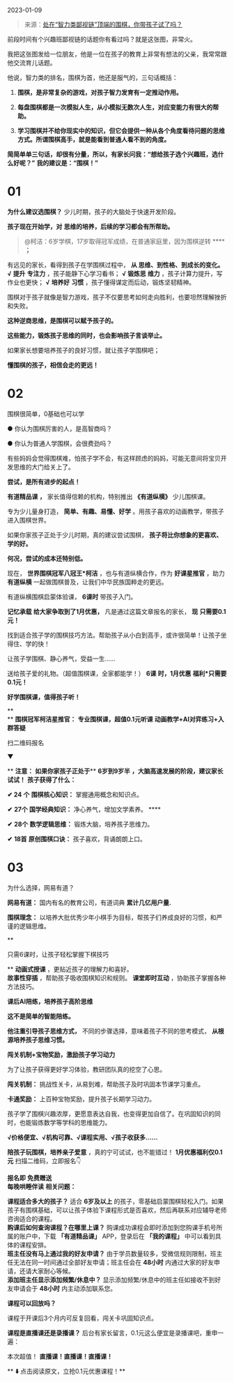 2023-01-09

> 来源：[处在“智力类鄙视链”顶端的围棋，你带孩子试了吗？](http://mp.weixin.qq.com/s?__biz=MzU0MjYwNDU2Mw==&mid=2247509335&idx=1&sn=b25d62b253f9f07305c789d364d0527f&chksm=fb1ac92bcc6d403de2de259410db1ea692b30d97462e68a44bb37d03e20d19d7d4963e6cd9fe&scene=27#wechat_redirect)
> 

前段时间有个兴趣班鄙视链的话题你有看过吗？就是这张图，非常火。

我把这张图发给一位朋友，他是一位在孩子的教育上非常有想法的父亲，我常常跟他交流育儿话题。

他说，智力类的排名，围棋为首，他还是服气的，三句话概括：

  

  1.  **围棋，是非常复杂的游戏，对孩子智力发育有一定推动作用。**

  

  2.  **每盘围棋都是一次模拟人生，从小模拟无数次人生，对应变能力有很大的帮助。**

  

  3.  **学习围棋并不给你现实中的知识，但它会提供一种从各个角度看待问题的思维方式。所谓围棋高手，就是能看到普通人看不到的角度。**

  

 **简简单单三句话，却很有分量，所以，有家长问我：“想给孩子选个兴趣班，选什么好呢？”** **我的建议是：“围棋！”**

# 01

  
 **为什么建议选围棋？** 少儿时期，孩子的大脑处于快速开发阶段。

 **孩子现在开始学，对** **思维的培养，后续的学习都会有所帮助。**  

  

> @柯洁：6岁学棋，17岁取得冠军成绩，在普通家庭里，因为围棋逆转 **** **；**

有远见的家长，看得到孩子在学围棋过程中， **从 **思维、到性格、到成长的变化。**** **√** **提升** **专注力**
，孩子能静下心学习看书； **√** **锻炼思** **维力** ，孩子计算力提升，写作业也更快； **√** **培养好** **习惯**
，孩子懂得谋定而后动，锻炼坚韧精神。

围棋对于孩子就像是智力游戏，孩子不仅要思考如何走向胜利，也要坦然理解挫折和失败。

 **这种逆商思维，是围棋可以赋予孩子的。**

 **这些能力，锻炼孩子思维的同时，也会影响孩子言谈举止。**

如果家长想要培养孩子的良好习惯，就让孩子学围棋吧；

 **懂围棋的孩子，相信会走的更远！**

# 02

  
围棋很简单，0基础也可以学

● 你认为围棋厉害的人，是高智商吗？

● 你认为普通人学围棋，会很费劲吗？

有些妈妈会觉得围棋难，怕孩子学不会，有这样顾虑的妈妈，可能无意间将宝贝开发思维的大门给关上了。

 **尝试，是所有进步的起点！**

 **有道精品课** **，** 家长值得信赖的机构，特别推出 **《有道纵横》** 少儿围棋课。

专为少儿量身打造， **简单、有趣、易懂、好学** 。用孩子喜欢的动画教学，带孩子进入围棋世界。

如果你家孩子正处于少儿时期，真的建议尝试围棋， **孩子将比你想象的更喜欢、学的好。**

 **何况，尝试的成本还特别低。**

现在， **世界围棋冠军八冠王*柯洁** ，也与有道纵横合作，作为 **好课星推官** ，助力 **有道纵横**
一起做围棋普及，让我们中华民族国粹走的更远。

有道纵横围棋启蒙体验课， **6课时** 带孩子入门。

 **记忆承载** **给大家争取到了1月优惠，** 凡是通过这篇文章报名的家长， **现** **只需要0.1元！**

找到适合孩子学的围棋技巧方法。帮助孩子从小白到高手，或许很简单！让孩子坐得住、学的快！

让孩子学围棋、静心养气，受益一生……

送给孩子爱的礼物。（超值围棋课，全家都能学！） **6课** **时，1月优惠** **福利*只需要0.1元！**

 **好学围棋课，值得孩子听！**

 **  
** **围棋冠军柯洁星推官：** **专业围棋课，超值0.1元听课** **动画教学+AI对弈练习+入群答疑**

  

扫二维码报名

▼

 ** **注意：** **如果你家孩子正处于**** **6岁到9岁半** **，大脑高速发展的阶段，建议家长试试！** **孩子获得了什么：**

 **✔ 24** **个** **围棋核心知识：** 掌握通用概念和知识点。  

 **✔** **27个** **国学经典知识：** 净心养气，增加文学素养。 ****

 **✔** **28个** **数学逻辑思维：** 锻炼大脑，培养孩子思维力。

 **✔** **18首** **原创围棋口诀：** 孩子喜欢，背诵朗朗上口。

  

# 03

  

为什么选择，网易有道？

 **网易有道：** 国内有名的教育公司，有道词典 **累计几亿用户量.**

 **围棋理念：** 以培养大批优秀少年小棋手为目标，帮孩子们养成良好的习惯，和严谨的逻辑思维。

  
  
 **

只需6课时，让孩子轻松掌握下棋技巧

** **动画式授课** ，更贴近孩子的理解力和喜好。  
**故事性穿插** ，帮助孩子吸收围棋知识和规则。 **课堂即时互动** ，协助孩子掌握各种方法技巧。

  

  

 **课后AI陪练，培养孩子高阶思维**

 **这不是简单的智能陪练。**  

  

 **他注重引导孩子思维方式，** 不同的步骤选择，意味着孩子不同的思考模式， **从根源培养孩子思维习惯。**

  

  

  

 **闯关机制+宝物奖励，激励孩子学习动力**

为了让孩子获得更好学习体验，教研团队真的挖空了心思。  

  
 **闯关机制：** 挑战性关卡，从易到难，帮助孩子及时巩固本节课学习重点。

  

 **卡通奖励：** 上百种宝物奖励，提升孩子长期学习动力。

孩子学了围棋兴趣浓厚，更愿意表达自我，也变得更加自信了。在巩固知识的同时，也能锻炼数学等学科的思维能力。

 **√价格便宜、√机构可靠、√课程实用、√孩子收获多……**

 **陪孩子玩围棋，培养亲子爱意** ，真的宁可试试，也不能错过！ **1月优惠福利仅0.1元** 扫描二维码，立即报名👇

 **报名即** **免费赠送**  
 **每晚哄睡伴读** **相关问题：**  
  
 **课程适合多大的孩子？** 适合 **6岁及以上**
的孩子，零基础启蒙围棋轻松入门。如果孩子有围棋基础，可以让孩子体验下课程形式是否喜欢，然后再联系对应辅导老师咨询适合的课程。  
 **购课后如何查询课程？在哪里上课？** 购课成功课程会即时添加到您购课手机号所属的账户中，下载 **「有道精品课」** APP，登录后在
**「我的课程」** 中可以看到具体的课程安排。  
 **班主任没有马上通过我的好友申请？** 由于学员数量较多，受微信规则限制，班主任无法在同一时间通过全部好友申请；班主任会在 **48小时**
内通过大家的好友申请，还请大家耐心等候。  
 **添加班主任显示添加频繁/休息中？** 显示添加频繁/休息中的班主任如接收不到好友申请会于 **48小时** 内主动添加联系您。  

 **课程可以回放吗？**

课程于开课后3个月内可反复回看，闯关卡巩固知识点。

  
 **课程是直播课还是录播课？** 后台有家长留言，0.1元这么便宜是录播课吧，重申一遍：

本次超值！ **直播课！直播课！直播课！**

 ** **⬇️** 点击阅读原文，立抢0.1元优惠课程！**

